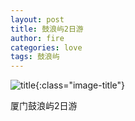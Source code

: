 ```yaml
---
layout: post
title: 鼓浪屿2日游
author: fire
categories: love 
tags: 鼓浪屿
---
```


![title](https://image.sideproject.cn/titlex/titlex_058.jpg){:class="image-title"}

厦门鼓浪屿2日游

